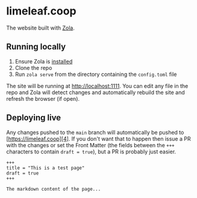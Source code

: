 # limeleaf.coop

The website built with [Zola][1].

## Running locally

1. Ensure Zola is [installed][2]
2. Clone the repo
3. Run `zola serve` from the directory containing the `config.toml` file

The site will be running at [http://localhost:1111][3]. You can edit
any file in the repo and Zola will detect changes and automatically
rebuild the site and refresh the browser (if open).

## Deploying live

Any changes pushed to the `main` branch will automatically be pushed to
[https://limeleaf.coop][4]. If you don't want that to happen then issue a
PR with the changes or set the Front Matter (the fields between the 
`+++` characters to contain `draft = true`), but a PR is probably just
easier.

```
+++
title = "This is a test page"
draft = true
+++

The markdown content of the page...
```

[1]: https://www.getzola.org
[2]: https://www.getzola.org/documentation/getting-started/installation/
[3]: http://localhost:1111
[4]: https://limeleaf.coop
